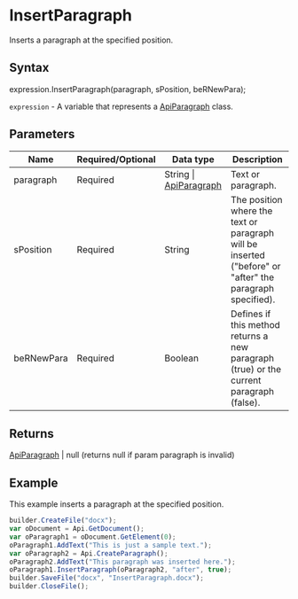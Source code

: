 # InsertParagraph

Inserts a paragraph at the specified position.

## Syntax

expression.InsertParagraph(paragraph, sPosition, beRNewPara);

`expression` - A variable that represents a [ApiParagraph](../ApiParagraph.md) class.

## Parameters

| **Name** | **Required/Optional** | **Data type** | **Description** |
| ------------- | ------------- | ------------- | ------------- |
| paragraph | Required | String &#124; [ApiParagraph](../ApiParagraph.md) | Text or paragraph. |
| sPosition | Required | String | The position where the text or paragraph will be inserted ("before" or "after" the paragraph specified). |
| beRNewPara | Required | Boolean | Defines if this method returns a new paragraph (true) or the current paragraph (false). |

## Returns

[ApiParagraph](../ApiParagraph.md) &#124; null (returns null if param paragraph is invalid)

## Example

This example inserts a paragraph at the specified position.

```javascript
builder.CreateFile("docx");
var oDocument = Api.GetDocument();
var oParagraph1 = oDocument.GetElement(0);
oParagraph1.AddText("This is just a sample text.");
var oParagraph2 = Api.CreateParagraph();
oParagraph2.AddText("This paragraph was inserted here.");
oParagraph1.InsertParagraph(oParagraph2, "after", true);
builder.SaveFile("docx", "InsertParagraph.docx");
builder.CloseFile();
```